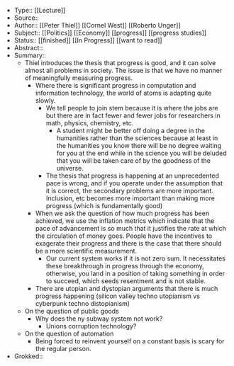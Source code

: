 - Type:: [[Lecture]]
- Source:: 
- Author:: [[Peter Thiel]] [[Cornel West]] [[Roberto Unger]] 
- Subject:: [[Politics]] [[Economy]] [[progress]] [[progress studies]]
- Status:: [[finished]] [[In Progress]] [[want to read]]
- Abstract::
- Summary::
    - Thiel introduces the thesis that progress is good, and it can solve almost all problems in society. The issue is that we have no manner of meaningfully measuring progress. 
        - Where there is significant progress in computation and information technology, the world of atoms is adapting quite slowly. 
            - We tell people to join stem because it is where the jobs are but there are in fact fewer and fewer jobs for researchers in math, physics, chemistry, etc.
                - A student might be better off doing a degree in the humanities rather than the sciences because at least in the humanities you know there will be no degree waiting for you at the end while in the science you will be deluded that you will be taken care of by the goodness of the universe.
            - The thesis that progress is happening at an unprecedented pace is wrong, and if you operate under the assumption that it is correct, the secondary problems are more important. Inclusion, etc becomes more important than making more progress (which is fundamentally good)
        - When we ask the question of how much progress has been achieved, we use the inflation metrics which indicate that the pace of advancement is so much that it justifies the rate at which the circulation of money goes. People have the incentives to exagerate their progress and there is the case that there should be a more scientific measurement.
            - Our current system works if it is not zero sum. It necessitates these breakthrough in progress through the economy, otherwise, you land in a position of taking something in order to succeed, which seeds resentment and is not stable.
        - There are utopian and dystopian arguments that there is much progress happening (silicon valley techno utopianism vs cyberpunk techno distopianism)
    - On the question of public goods
        - Why does the ny subway system not work?
            - Unions corruption technology?
    - On the question of automation
        - Being forced to reinvent yourself on a constant basis is scary for the regular person. 
- Grokked::
